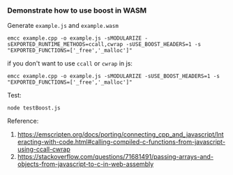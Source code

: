 ### Demonstrate how to use boost in WASM



Generate `example.js` and `example.wasm`
```
emcc example.cpp -o example.js -sMODULARIZE -sEXPORTED_RUNTIME_METHODS=ccall,cwrap -sUSE_BOOST_HEADERS=1 -s "EXPORTED_FUNCTIONS=['_free','_malloc']"
```

if you don't want to use `ccall` or `cwrap` in js:
```
emcc example.cpp -o example.js -sMODULARIZE -sUSE_BOOST_HEADERS=1 -s "EXPORTED_FUNCTIONS=['_free','_malloc']"
```

Test:
```
node testBoost.js
```
Reference: 
1. https://emscripten.org/docs/porting/connecting_cpp_and_javascript/Interacting-with-code.html#calling-compiled-c-functions-from-javascript-using-ccall-cwrap
2. https://stackoverflow.com/questions/71681491/passing-arrays-and-objects-from-javascript-to-c-in-web-assembly
